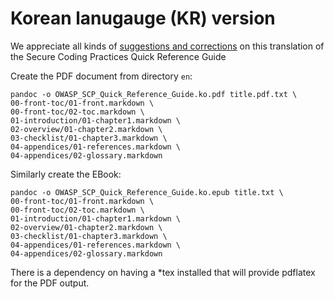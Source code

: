 # Korean lanugauge (KR) version

We appreciate all kinds of [suggestions and corrections][issues] on this translation
of the Secure Coding Practices Quick Reference Guide

Create the PDF document from directory `en`:

```
pandoc -o OWASP_SCP_Quick_Reference_Guide.ko.pdf title.pdf.txt \
00-front-toc/01-front.markdown \
00-front-toc/02-toc.markdown \
01-introduction/01-chapter1.markdown \
02-overview/01-chapter2.markdown \
03-checklist/01-chapter3.markdown \
04-appendices/01-references.markdown \
04-appendices/02-glossary.markdown
```

Similarly create the EBook:

```
pandoc -o OWASP_SCP_Quick_Reference_Guide.ko.epub title.txt \
00-front-toc/01-front.markdown \
00-front-toc/02-toc.markdown \
01-introduction/01-chapter1.markdown \
02-overview/01-chapter2.markdown \
03-checklist/01-chapter3.markdown \
04-appendices/01-references.markdown \
04-appendices/02-glossary.markdown
```

There is a dependency on having a *tex installed that will provide pdflatex for the PDF output.

[issues]: https://github.com/OWASP/www-project-secure-coding-practices-quick-reference-guide/issues/new
